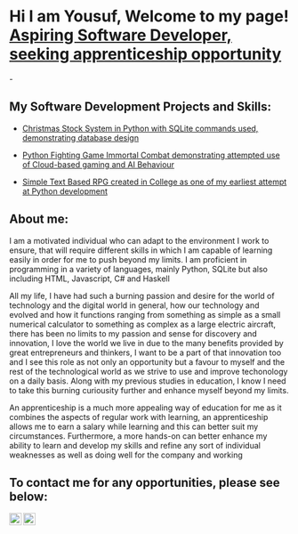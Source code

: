 <h1>Hi I am Yousuf, Welcome to my page!<br/><a href="https://github.com/YDeen03">Aspiring Software Developer, seeking apprenticeship opportunity</a></h1>

-<h2>My Software Development Projects and Skills:</h2>

  - [Christmas Stock System in Python with SQLite commands used, demonstrating database design](https://github.com/YDeen03/Christmas_Shop_system)
    
  - [Python Fighting Game Immortal Combat demonstrating attempted use of Cloud-based gaming and AI Behaviour](https://github.com/YDeen03/ImmortalCombat)
  
  - [Simple Text Based RPG created in College as one of my earliest attempt at Python development](https://github.com/YDeen03/FirstProject_The_Horror_Within)
  
<h2>About me:</h2>

I am a motivated individual who can adapt to the environment I work to ensure, that will require different skills in which I am capable of learning easily in order for me to push beyond my limits. I am proficient in programming in a variety of languages, mainly Python, SQLite but also including HTML, Javascript, C# and Haskell 

 

All my life, I have had such a burning passion and desire for the world of technology and the digital world in general, how our technology and evolved and how it functions ranging from something as simple as a small numerical calculator to something as complex as a large electric aircraft, there has been no limits to my passion and sense for discovery and innovation, I love the world we live in due to the many benefits provided by great entrepreneurs and thinkers, I want to be a part of that innovation too and I see this role as not only an opportunity but a favour to myself and the rest of the technological world as we strive to use and improve techonology on a daily basis. Along with my previous studies in education, I know I need to take this burning curiousity further and enhance myself beyond my limits. 

 

An apprenticeship is a much more appealing way of education for me as it combines the aspects of regular work with learning, an apprenticeship allows me to earn a salary while learning and this can better suit my circumstances. Furthermore, a more hands-on can better enhance my ability to learn and develop my skills and refine any sort of individual weaknesses as well as doing well for the company and working




<h2> To contact me for any opportunities, please see below:</h2>

[<img align="left" alt="Yousuf Deen | Yahoo" width="22px" src="https://cdn.jsdelivr.net/npm/simple-icons@v3/icons/yahoo.svg" />][Yahoo]
[<img align="left" alt="Yousuf Deen | Mobile" width="22px" src="https://cdn.jsdelivr.net/npm/simple-icons@v3/icons/android.svg" />][Mobile]

[Yahoo]: fakher464@yahoo.com
[Mobile]: 07305766509
